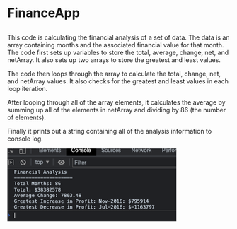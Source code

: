 # FinanceApp

##
This code is calculating the financial analysis of a set of data. The data is an array containing months and the associated financial value for that month. The code first sets up variables to store the total, average, change, net, and netArray. It also sets up two arrays to store the greatest and least values. 

The code then loops through the array to calculate the total, change, net, and netArray values. It also checks for the greatest and least values in each loop iteration. 

After looping through all of the array elements, it calculates the average by summing up all of the elements in netArray and dividing by 86 (the number of elements). 

Finally it prints out a string containing all of the analysis information to console log. 

![Alt text][financeapp]


[financeapp]: /img.png?raw=true